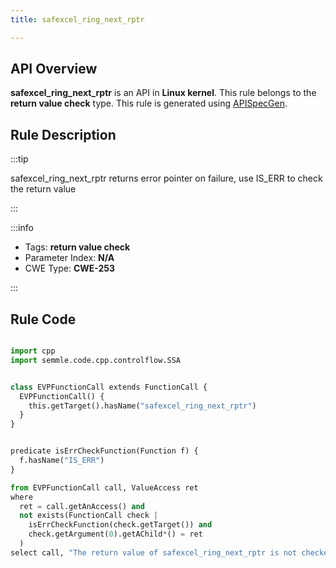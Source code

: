 ```yaml
---
title: safexcel_ring_next_rptr

---
```



## API Overview
**safexcel_ring_next_rptr** is an API in **Linux kernel**. This rule belongs to the **return value check** type. This rule is generated using [APISpecGen](../../tools/APISpecGen).
## Rule Description

:::tip

safexcel_ring_next_rptr returns error pointer on failure, use IS_ERR to check the return value

:::

:::info

- Tags: **return value check**
- Parameter Index: **N/A**
- CWE Type: **CWE-253**

:::

## Rule Code
```python

import cpp
import semmle.code.cpp.controlflow.SSA


class EVPFunctionCall extends FunctionCall {
  EVPFunctionCall() {
    this.getTarget().hasName("safexcel_ring_next_rptr")
  }
}


predicate isErrCheckFunction(Function f) {
  f.hasName("IS_ERR") 
}

from EVPFunctionCall call, ValueAccess ret
where
  ret = call.getAnAccess() and
  not exists(FunctionCall check |
    isErrCheckFunction(check.getTarget()) and
    check.getArgument(0).getAChild*() = ret
  )
select call, "The return value of safexcel_ring_next_rptr is not checked with IS_ERR."
    
```